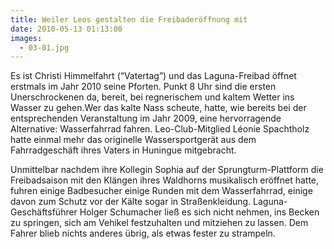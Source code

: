 ```yaml
---
title: Weiler Leos gestalten die Freibaderöffnung mit
date: 2010-05-13 01:13:00
images:
  - 03-01.jpg
---
```


Es ist Christi Himmelfahrt (“Vatertag”) und das Laguna-Freibad öffnet erstmals im Jahr 2010 seine Pforten. Punkt 8 Uhr sind die ersten Unerschrockenen da, bereit, bei regnerischem und kaltem Wetter ins Wasser zu gehen.Wer das kalte Nass scheute, hatte, wie bereits bei der entsprechenden Veranstaltung im Jahr 2009, eine hervorragende Alternative: Wasserfahrrad fahren. Leo-Club-Mitglied Léonie Spachtholz hatte einmal mehr das originelle Wassersportgerät aus dem Fahrradgeschäft ihres Vaters in Huningue mitgebracht.

Unmittelbar nachdem ihre Kollegin Sophia auf der Sprungturm-Plattform die Freibadsaison mit den Klängen ihres Waldhorns musikalisch eröffnet hatte, fuhren einige Badbesucher einige Runden mit dem Wasserfahrrad, einige davon zum Schutz vor der Kälte sogar in Straßenkleidung. Laguna-Geschäftsführer Holger Schumacher ließ es sich nicht nehmen, ins Becken zu springen, sich am Vehikel festzuhalten und mitziehen zu lassen. Dem Fahrer blieb nichts anderes übrig, als etwas fester zu strampeln.

